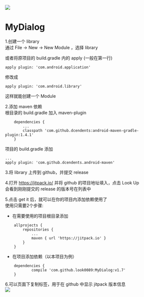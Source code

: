 [![](https://jitpack.io/v/look0089/MyDialog.svg)](https://jitpack.io/#look0089/MyDialog)
# MyDialog
1.创建一个 library    
   通过 File -> New -> New Module ，选择 library    

   或者将原项目的 build.gradle 内的 apply (一般在第一行)

```
apply plugin: 'com.android.application'
```
   修改成
```
apply plugin: 'com.android.library'
```
   这样就能创建一个 Module    

2.添加 maven 依赖    
   根目录的 build.gradle 加入 maven-plugin    
```
    dependencies {
        ...
        classpath 'com.github.dcendents:android-maven-gradle-plugin:1.4.1'
    }
```

   项目的 build.gradle 添加    
```
...
apply plugin: 'com.github.dcendents.android-maven'
```

3.将 library 上传到 github，并提交 release    

4.打开 https://jitpack.io/ 并将 github 的项目地址填入，点击 Look Up    
   会看到刚刚提交的 release 的版本号在列表中    
 
5.点击 get it 后，就可以在你的项目内添加依赖使用了    
   使用只需要2个步骤:    
   - 在需要使用的项目根目录添加    
```
	allprojects {
		repositories {
			...
			maven { url 'https://jitpack.io' }
		}
	}
```
   - 在项目添加依赖（以本项目为例）    
```
	dependencies {
	        compile 'com.github.look0089:MyDialog:v1.7'
	}
```

6.可以页面下复制标签，用于在 github 中显示 jitpack 版本信息    
[![](https://jitpack.io/v/look0089/MyDialog.svg)](https://jitpack.io/#look0089/MyDialog)

